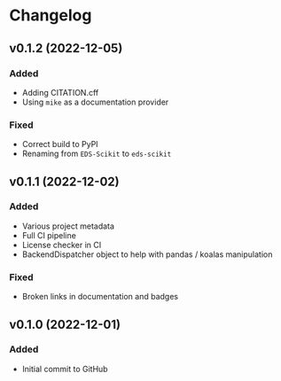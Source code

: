 # Changelog

## v0.1.2 (2022-12-05)

### Added

- Adding CITATION.cff
- Using `mike` as a documentation provider

### Fixed

- Correct build to PyPI
- Renaming from `EDS-Scikit` to `eds-scikit`

## v0.1.1 (2022-12-02)

### Added
- Various project metadata
- Full CI pipeline
- License checker in CI
- BackendDispatcher object to help with pandas / koalas manipulation

### Fixed

- Broken links in documentation and badges

## v0.1.0 (2022-12-01)

### Added

- Initial commit to GitHub
